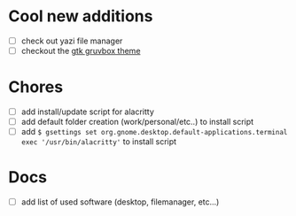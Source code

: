 # Cool new additions
- [ ] check out yazi file manager
- [ ] checkout the [gtk gruvbox theme](https://github.com/Fausto-Korpsvart/Gruvbox-GTK-Theme)

# Chores
- [ ] add install/update script for alacritty
- [ ] add default folder creation (work/personal/etc..) to install script
- [ ] add `$ gsettings set org.gnome.desktop.default-applications.terminal exec '/usr/bin/alacritty'` to  install script

# Docs
- [ ] add list of used software (desktop, filemanager, etc...)
